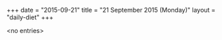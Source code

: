 +++
date = "2015-09-21"
title = "21 September 2015 (Monday)"
layout = "daily-diet"
+++


\<no entries\>

